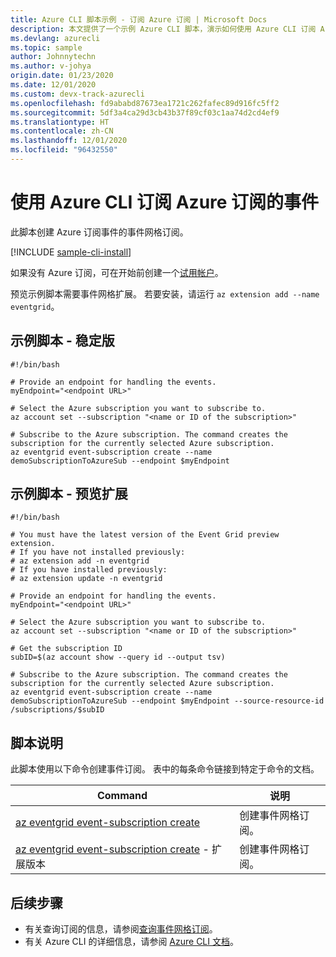 ```yaml
---
title: Azure CLI 脚本示例 - 订阅 Azure 订阅 | Microsoft Docs
description: 本文提供了一个示例 Azure CLI 脚本，演示如何使用 Azure CLI 订阅 Azure 事件网格事件。
ms.devlang: azurecli
ms.topic: sample
author: Johnnytechn
ms.author: v-johya
origin.date: 01/23/2020
ms.date: 12/01/2020
ms.custom: devx-track-azurecli
ms.openlocfilehash: fd9ababd87673ea1721c262fafec89d916fc5ff2
ms.sourcegitcommit: 5df3a4ca29d3cb43b37f89cf03c1aa74d2cd4ef9
ms.translationtype: HT
ms.contentlocale: zh-CN
ms.lasthandoff: 12/01/2020
ms.locfileid: "96432550"
---
```

# <a name="subscribe-to-events-for-an-azure-subscription-with-azure-cli"></a>使用 Azure CLI 订阅 Azure 订阅的事件

此脚本创建 Azure 订阅事件的事件网格订阅。

[!INCLUDE [sample-cli-install](../../../includes/sample-cli-install.md)]

如果没有 Azure 订阅，可在开始前创建一个[试用帐户](https://www.microsoft.com/china/azure/index.html?fromtype=cn)。

预览示例脚本需要事件网格扩展。 若要安装，请运行 `az extension add --name eventgrid`。

## <a name="sample-script---stable"></a>示例脚本 - 稳定版

```azurecli
#!/bin/bash

# Provide an endpoint for handling the events.
myEndpoint="<endpoint URL>"

# Select the Azure subscription you want to subscribe to.
az account set --subscription "<name or ID of the subscription>"

# Subscribe to the Azure subscription. The command creates the subscription for the currently selected Azure subscription. 
az eventgrid event-subscription create --name demoSubscriptionToAzureSub --endpoint $myEndpoint
```

## <a name="sample-script---preview-extension"></a>示例脚本 - 预览扩展

```azurecli
#!/bin/bash

# You must have the latest version of the Event Grid preview extension.
# If you have not installed previously:
# az extension add -n eventgrid
# If you have installed previously:
# az extension update -n eventgrid

# Provide an endpoint for handling the events.
myEndpoint="<endpoint URL>"

# Select the Azure subscription you want to subscribe to.
az account set --subscription "<name or ID of the subscription>"

# Get the subscription ID
subID=$(az account show --query id --output tsv)

# Subscribe to the Azure subscription. The command creates the subscription for the currently selected Azure subscription. 
az eventgrid event-subscription create --name demoSubscriptionToAzureSub --endpoint $myEndpoint --source-resource-id /subscriptions/$subID
```

## <a name="script-explanation"></a>脚本说明

此脚本使用以下命令创建事件订阅。 表中的每条命令链接到特定于命令的文档。

| Command | 说明 |
|---|---|
| [az eventgrid event-subscription create](https://docs.microsoft.com/cli/azure/eventgrid/event-subscription#az-eventgrid-event-subscription-create) | 创建事件网格订阅。 |
| [az eventgrid event-subscription create](https://docs.microsoft.com/cli/azure/ext/eventgrid/eventgrid/event-subscription#ext-eventgrid-az-eventgrid-event-subscription-create) - 扩展版本 | 创建事件网格订阅。 |

## <a name="next-steps"></a>后续步骤

* 有关查询订阅的信息，请参阅[查询事件网格订阅](../query-event-subscriptions.md)。
* 有关 Azure CLI 的详细信息，请参阅 [Azure CLI 文档](/cli)。

